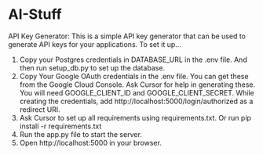# AI-Stuff

API Key Generator: This is a simple API key generator that can be used to generate API keys for your applications. To set it up...

1. Copy your Postgres credentials in DATABASE_URL in the .env file. And then run setup_db.py to set up the database.
2. Copy Your Google OAuth credentials in the .env file. You can get these from the Google Cloud Console. Ask Cursor for help in generating these. You will need GOOGLE_CLIENT_ID and GOOGLE_CLIENT_SECRET. While creating the credentials, add http://localhost:5000/login/authorized as a redirect URI.
3. Ask Cursor to set up all requirements using requirements.txt. Or run pip install -r requirements.txt
4. Run the app.py file to start the server.
5. Open http://localhost:5000 in your browser.